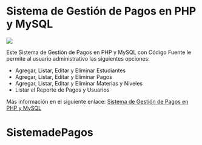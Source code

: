 # Sistema de Gestión de Pagos en PHP y MySQL
<img src="https://i0.wp.com/www.configuroweb.com/wp-content/uploads/2022/05/Sistema-de-Gestion-de-Pagos-en-PHP-y-MySQL.png?resize=800%2C500&ssl=1">

Este Sistema de Gestión de Pagos en PHP y MySQL con Código Fuente le permite al usuario administrativo las siguientes opciones:

- Agregar, Listar, Editar y Eliminar Estudiantes
- Agregar, Listar, Editar y Eliminar Pagos
- Agregar, Listar, Editar y Eliminar Materias y Niveles
- Listar el Reporte de Pagos y Usuarios

Más información en el siguiente enlace:
<a href="https://www.configuroweb.com/sistema-de-gestion-de-pagos-en-php-y-mysql/">Sistema de Gestión de Pagos en PHP y MySQL</a>
# SistemadePagos
